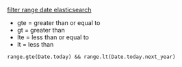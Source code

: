[filter range date elasticsearch](https://stackoverflow.com/questions/25671150/filter-range-date-elasticsearch)
- gte = greater than or equal to
- gt = greater than
- lte = less than or equal to
- lt = less than
```
range.gte(Date.today) && range.lt(Date.today.next_year)
```